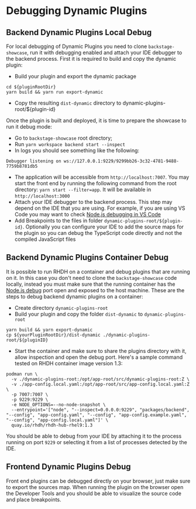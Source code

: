 
# Debugging Dynamic Plugins

## Backend Dynamic Plugins Local Debug

For local debugging of Dynamic Plugins you need to clone `backstage-showcase`, run it with debugging enabled and attach your IDE debugger to the backend process. First it is required to build and copy the dynamic plugin:

* Build your plugin and export the dynamic package

```shell
cd ${pluginRootDir}
yarn build && yarn run export-dynamic
```

* Copy the resulting `dist-dynamic` directory to dynamic-plugins-root/${plugin-id}

Once the plugin is built and deployed, it is time to prepare the showcase to run it debug mode:

* Go to `backstage-showcase` root directory;
* Run `yarn workspace backend start --inspect`
* In logs you should see something like the following:

```text
Debugger listening on ws://127.0.0.1:9229/9299bb26-3c32-4781-9488-7759b8781db5
```

* The application will be accessible from `http://localhost:7007`. You may start the front end by running the following command from the root directory: `yarn start --filter=app`. It will be available in `http://localhost:3000`
* Attach your IDE debugger to the backend process. This step may depend on the IDE that you are using. For example, if you are using VS Code you may want to check [Node.js debugging in VS Code](https://code.visualstudio.com/docs/nodejs/nodejs-debugging)
* Add Breakpoints to the files in folder `dynamic-plugins-root/${plugin-id}`. Optionally you can configure your IDE to add the source maps for the plugin so you can debug the TypeScript code directly and not the compiled JavaScript files

## Backend Dynamic Plugins Container Debug

It is possible to run RHDH on a container and debug plugins that are running on it. In this case you don't need to clone the `backstage-showcase` code locally, instead you must make sure that the running container has the [Node.js debug](https://nodejs.org/en/learn/getting-started/debugging) port open and exposed to the host machine. These are the steps to debug backend dynamic plugins on a container:

* Create directory `dynamic-plugins-root`
* Build your plugin and copy the folder `dist-dynamic` to `dynamic-plugins-root`

```shell
yarn build && yarn export-dynamic
cp ${yourPluginRootDir}/dist-dynamic ./dynamic-plugins-root/${pluginID}
```

* Start the container and make sure to share the plugins directory with it, allow inspection and open the debug port. Here's a sample command tested on RHDH container image version 1.3:

```shell
podman run \
  -v ./dynamic-plugins-root:/opt/app-root/src/dynamic-plugins-root:Z \
  -v ./app-config.local.yaml:/opt/app-root/src/app-config.local.yaml:Z \
  -p 7007:7007 \
  -p 9229:9229 \
  -e NODE_OPTIONS=--no-node-snapshot \
  --entrypoint='["node", "--inspect=0.0.0.0:9229", "packages/backend", "--config", "app-config.yaml", "--config", "app-config.example.yaml", "--config", "app-config.local.yaml"]' \
  quay.io/rhdh/rhdh-hub-rhel9:1.3
```

You should be able to debug from your IDE by attaching it to the process running on port `9229` or selecting it from a list of processes detected by the IDE.

## Frontend Dynamic Plugins Debug

Front end plugins can be debugged directly on your browser, just make sure to export the sources map. When running the plugin on the browser open the Developer Tools and you should be able to visualize the source code and place breakpoints.
